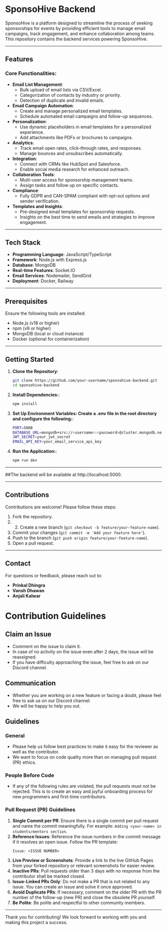 # SponsoHive Backend

SponsoHive is a platform designed to streamline the process of seeking sponsorships for events by providing efficient tools to manage email campaigns, track engagement, and enhance collaboration among teams. This repository contains the backend services powering SponsoHive.

---

## Features

### Core Functionalities:
- **Email List Management**:
  - Bulk upload of email lists via CSV/Excel.
  - Categorization of contacts by industry or priority.
  - Detection of duplicate and invalid emails.
- **Email Campaign Automation**:
  - Create and manage personalized email templates.
  - Schedule automated email campaigns and follow-up sequences.
- **Personalization**:
  - Use dynamic placeholders in email templates for a personalized experience.
  - Add attachments like PDFs or brochures to campaigns.
- **Analytics**:
  - Track email open rates, click-through rates, and responses.
  - Manage bounces and unsubscribes automatically.
- **Integration**:
  - Connect with CRMs like HubSpot and Salesforce.
  - Enable social media research for enhanced outreach.
- **Collaboration Tools**:
  - Multi-user access for sponsorship management teams.
  - Assign tasks and follow up on specific contacts.
- **Compliance**:
  - Fully GDPR and CAN-SPAM compliant with opt-out options and sender verification.
- **Templates and Insights**:
  - Pre-designed email templates for sponsorship requests.
  - Insights on the best time to send emails and strategies to improve engagement.

---

## Tech Stack

- **Programming Language**: JavaScript/TypeScript
- **Framework**: Node.js with Express.js
- **Database**: MongoDB
- **Real-time Features**: Socket.IO
- **Email Services**: Nodemailer, SendGrid
- **Deployment**: Docker, Railway

---

## Prerequisites

Ensure the following tools are installed:
- Node.js (v18 or higher)
- npm (v9 or higher)
- MongoDB (local or cloud instance)
- Docker (optional for containerization)

---

## Getting Started

1. **Clone the Repository**:
   ```bash
   git clone https://github.com/your-username/sponsohive-backend.git
   cd sponsohive-backend
2. **Install Dependencies:**:
   ```bash
   npm install
3. **Set Up Environment Variables: Create a .env file in the root directory and configure the following:**:
   ```bash
   PORT=5000
   DATABASE_URL=mongodb+srv://<username>:<password>@cluster.mongodb.net/sponsohive
   JWT_SECRET=your_jwt_secret
   EMAIL_API_KEY=your_email_service_api_key

4. **Run the Application:**:
   ```bash
   npm run dev

---


##The backend will be available at http://localhost:5000.

---

## Contributions
Contributions are welcome! Please follow these steps:
1. Fork the repository.
2. 2. Create a new branch (`git checkout -b feature/your-feature-name`).
3. Commit your changes (`git commit -m 'Add your feature here'`).
4. Push to the branch (`git push origin feature/your-feature-name`).
5. Open a pull request.

---

## Contact
For questions or feedback, please reach out to:
- **Prinkal Dhingra**
-  **Vansh Dhawan**
- **Anjali Kalwar**  

# Contribution Guidelines

## Claim an Issue
- Comment on the issue to claim it.
- In case of no activity on the issue even after 2 days, the issue will be reassigned.
- If you have difficulty approaching the issue, feel free to ask on our Discord channel.

## Communication
- Whether you are working on a new feature or facing a doubt, please feel free to ask us on our Discord channel.
- We will be happy to help you out.

## Guidelines
### General
- Please help us follow best practices to make it easy for the reviewer as well as the contributor.
- We want to focus on code quality more than on managing pull request (PR) ethics.

### People Before Code
- If any of the following rules are violated, the pull requests must not be rejected. This is to create an easy and joyful onboarding process for new programmers and first-time contributors.

### Pull Request (PR) Guidelines
1. **Single Commit per PR**: Ensure there is a single commit per pull request and name the commit meaningfully. For example: `Adding <your-name> in students/mentors section`.
2. **Reference Issues**: Reference the issue numbers in the commit message if it resolves an open issue. Follow the PR template:
   ```
   Issue: <ISSUE NUMBER>
   ```
4. **Live Preview or Screenshots**: Provide a link to the live GitHub Pages from your forked repository or relevant screenshots for easier review.
5. **Inactive PRs**: Pull requests older than 3 days with no response from the contributor shall be marked closed.
6. **Issue-Linked PRs Only**: Do not make a PR that is not related to any issue. You can create an issue and solve it once approved.
7. **Avoid Duplicate PRs**: If necessary, comment on the older PR with the PR number of the follow-up (new PR) and close the obsolete PR yourself.
8. **Be Polite**: Be polite and respectful to other community members.
---

Thank you for contributing! We look forward to working with you and making this project a success.
